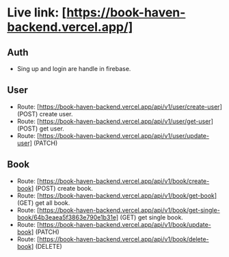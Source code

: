 # Live link: [https://book-haven-backend.vercel.app/]

## Auth

- Sing up and login are handle in firebase.

## User

- Route: [https://book-haven-backend.vercel.app/api/v1/user/create-user] (POST) create user.
- Route: [https://book-haven-backend.vercel.app/api/v1/user/get-user] (POST) get user.
- Route: [https://book-haven-backend.vercel.app/api/v1/user/update-user] (PATCH)

## Book

- Route: [https://book-haven-backend.vercel.app/api/v1/book/create-book] (POST) create book.
- Route: [https://book-haven-backend.vercel.app/api/v1/book/get-book] (GET) get all book.
- Route: [https://book-haven-backend.vercel.app/api/v1/book/get-single-book/64b3eaea5f3863e790e1b31e] (GET) get single book.
- Route: [https://book-haven-backend.vercel.app/api/v1/book/update-book] (PATCH)
- Route: [https://book-haven-backend.vercel.app/api/v1/book/delete-book] (DELETE)
